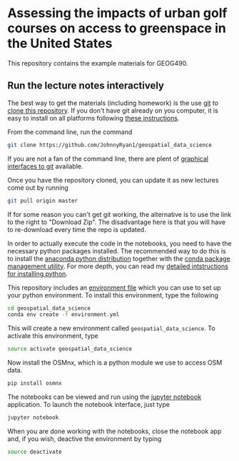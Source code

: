 # Assessing the impacts of urban golf courses on access to greenspace in the United States

This repository contains the  example materials for GEOG490. 

## Run the lecture notes interactively

The best way to get the materials (including homework) is the use [git](https://git-scm.com/) to [clone this repository](https://git-scm.com/book/en/v2/Git-Basics-Getting-a-Git-Repository). If you don't have git already on you computer, it is easy to install on all platforms following [these instructions](https://git-scm.com/book/en/v2/Getting-Started-Installing-Git).

From the command line, run the command

```bash
git clone https://github.com/JohnnyRyan1/geospatial_data_science
```

If you are not a fan of the command line, there are plent of [graphical interfaces to git](https://git-scm.com/download/gui/linux) available.

Once you have the repository cloned, you can update it as new lectures come out by running

```bash
git pull origin master
```

If for some reason you can't get git working, the alternative is to use the link to the right to "Download Zip". The disadvantage here is that you will have to re-download every time the repo is updated.

In order to actually execute the code in the notebooks, you need to have the necessary python packages installed.
The recommended way to do this is to install the [anaconda python distribution](https://www.anaconda.com/download/) together with the [conda package management utility](https://conda.io/docs/).
For more depth, you can read my [detailed intstructions for installing python](https://rabernat.github.io/research_computing/python.html).

This repository includes an [environment file](https://github.com/JohnnyRyan1/geospatial_data_science/blob/environment.yml) which you can use to set up your python environment. To install this environment, type the following

```bash
cd geospatial_data_science
conda env create -f environment.yml
```

This will create a new environment called `geospatial_data_science`. To activate this environment, type

```bash
source activate geospatial_data_science
```

Now install the OSMnx, which is a python module we use to access OSM data.

```bash
pip install osmnx
```

The notebooks can be viewed and run using the [jupyter notebook](https://jupyter-notebook.readthedocs.io/en/stable/notebook.html) application. To launch the notebook interface, just type

```bash
jupyter notebook
```

When you are done working with the notebooks, close the notebook app and, if you wish, deactive the environment by typing

```bash
source deactivate
```
